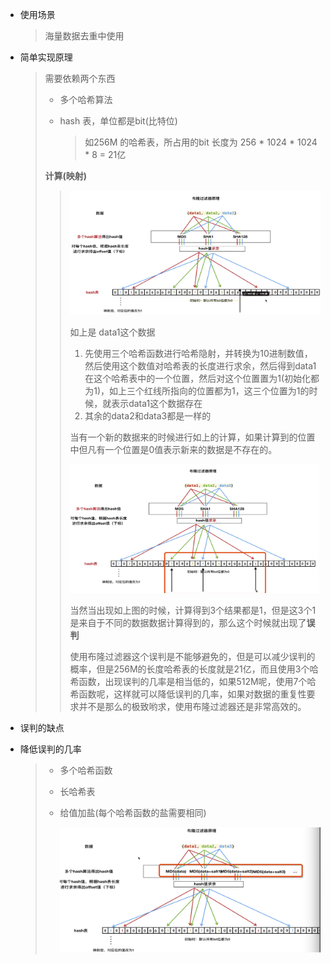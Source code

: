 * 使用场景

  > 海量数据去重中使用

* 简单实现原理

  > 需要依赖两个东西
  >
  > * 多个哈希算法
  >
  > * hash 表，单位都是bit(比特位)
  >
  >   > 如256M 的哈希表，所占用的bit 长度为 256 * 1024 * 1024 * 8 = 21亿
  >
  > **计算(映射)**
  >
  > > ![a](./pic/bloom.png)
  > >
  > > 如上是 data1这个数据
  > >
  > > 1. 先使用三个哈希函数进行哈希隐射，并转换为10进制数值，然后使用这个数值对哈希表的长度进行求余，然后得到data1在这个哈希表中的一个位置，然后对这个位置置为1(初始化都为1)，如上三个红线所指向的位置都为1，这三个位置为1的时候，就表示data1这个数据存在
  > > 2. 其余的data2和data3都是一样的
  > >
  > > 当有一个新的数据来的时候进行如上的计算，如果计算到的位置中但凡有一个位置是0值表示新来的数据是不存在的。
  > >
  > > ![a](./pic/bloom1.png)
  > >
  > > 当然当出现如上图的时候，计算得到3个结果都是1，但是这3个1是来自于不同的数据数据计算得到的，那么这个时候就出现了**误判**
  > >
  > > 使用布隆过滤器这个误判是不能够避免的，但是可以减少误判的概率，但是256M的长度哈希表的长度就是21亿，而且使用3个哈希函数，出现误判的几率是相当低的，如果512M呢，使用7个哈希函数呢，这样就可以降低误判的几率，如果对数据的重复性要求并不是那么的极致哟求，使用布隆过滤器还是非常高效的。

* 误判的缺点

* 降低误判的几率

  > * 多个哈希函数
  >
  > * 长哈希表
  >
  > * 给值加盐(每个哈希函数的盐需要相同)
  >
  >   ![a](./pic/bloom2.png)
  >
  >   